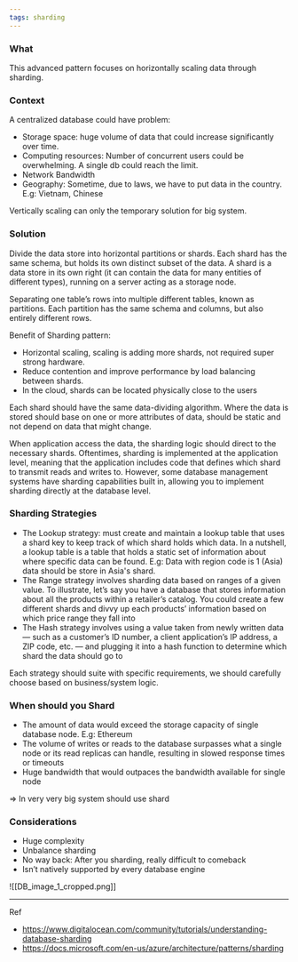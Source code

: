 ```yaml
---
tags: sharding
---
```


### What
This advanced pattern focuses on horizontally scaling data through sharding.

### Context 
A centralized database could have problem: 
 - Storage space: huge volume of data that could increase significantly over time.
 - Computing resources: Number of concurrent users could be overwhelming. A single db could reach the limit.
 - Network Bandwidth
 - Geography: Sometime, due to laws, we have to put data in the country. E.g: Vietnam, Chinese

Vertically scaling can only the temporary solution for big system.

### Solution
Divide the data store into horizontal partitions or shards. Each shard has the same schema, but holds its own distinct subset of the data. A shard is a data store in its own right (it can contain the data for many entities of different types), running on a server acting as a storage node.

Separating one table’s rows into multiple different tables, known as partitions. Each partition has the same schema and columns, but also entirely different rows.

Benefit of Sharding pattern:
 - Horizontal scaling, scaling is adding more shards, not required super strong hardware.
 - Reduce contention and improve performance by load balancing between shards.
 - In the cloud, shards can be located physically close to the users

 Each shard should have the same data-dividing algorithm. Where the data is stored should base on one or more attributes of data, should be static and not depend on data that might change. 

 When application access the data, the sharding logic should direct to the necessary shards. Oftentimes, sharding is implemented at the application level, meaning that the application includes code that defines which shard to transmit reads and writes to. However, some database management systems have sharding capabilities built in, allowing you to implement sharding directly at the database level.

 ### Sharding Strategies
  - The Lookup strategy: must create and maintain a lookup table that uses a shard key to keep track of which shard holds which data. In a nutshell, a lookup table is a table that holds a static set of information about where specific data can be found. E.g: Data with region code is 1 (Asia) data should be store in Asia's shard. 
  - The Range strategy involves sharding data based on ranges of a given value. To illustrate, let’s say you have a database that stores information about all the products within a retailer’s catalog. You could create a few different shards and divvy up each products’ information based on which price range they fall into
  - The Hash strategy  involves using a value taken from newly written data — such as a customer’s ID number, a client application’s IP address, a ZIP code, etc. — and plugging it into a hash function to determine which shard the data should go to

Each strategy should suite with specific requirements, we should carefully choose based on business/system logic.

### When should you Shard
- The amount of data would exceed the storage capacity of single database node. E.g: Ethereum
- The volume of writes or reads to the database surpasses what a single node or its read replicas can handle, resulting in slowed response times or timeouts
- Huge bandwidth that would outpaces the bandwidth available for single node

=> In very very big system should use shard

### Considerations
 - Huge complexity
 - Unbalance sharding
 - No way back: After you sharding, really difficult to comeback
 - Isn’t natively supported by every database engine

![[DB_image_1_cropped.png]]

---
Ref
 - https://www.digitalocean.com/community/tutorials/understanding-database-sharding
 - https://docs.microsoft.com/en-us/azure/architecture/patterns/sharding